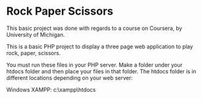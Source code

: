 # Rock Paper Scissors

This basic project was done with regards to a course on Coursera, by University of Michigan.

This is a basic PHP project to display a three page web application to play rock, paper, scissors.

You must run these files in your PHP server. Make a folder under your htdocs folder and then place your files in that folder. The htdocs folder is in different locations depending on your web server:

Windows XAMPP: c:\xampp\htdocs


